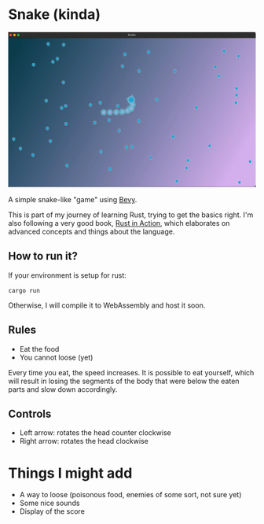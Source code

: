# Snake (kinda)

![Recording of the game](assets/recording.gif)

A simple snake-like "game" using [Bevy](https://bevyengine.org/).

This is part of my journey of learning Rust, trying to get the basics right. I'm also following a very good book, [Rust in Action](https://www.manning.com/books/rust-in-action), which elaborates on advanced concepts and things about the language.

## How to run it?

If your environment is setup for rust:

```
cargo run
```

Otherwise, I will compile it to WebAssembly and host it soon.

## Rules

* Eat the food
* You cannot loose (yet)

Every time you eat, the speed increases. It is possible to eat yourself, which will result in losing the segments of the body that were below the eaten parts and slow down accordingly.

## Controls

* Left arrow: rotates the head counter clockwise
* Right arrow: rotates the head clockwise

# Things I might add

* A way to loose (poisonous food, enemies of some sort, not sure yet)
* Some nice sounds
* Display of the score
